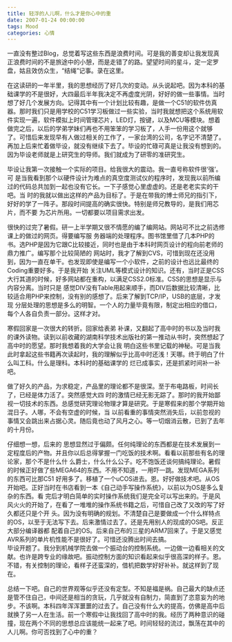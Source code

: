 ```yaml
---
title: 轻浮的人儿啊，什么才是你心中的重
date: 2007-01-24 00:00:00
tags: Mood
categories: 心情
---
```


一直没有整过Blog，总觉着写这些东西是浪费时间。可是我的善变却让我发现真正浪费时间的不是旅途中的小憩，而是走错了的路。望望时间的星斗，定一定罗盘，姑且效仿众生，“结绳”记事。录在这里。

在这读研的一年半里，我的思想经历了好几次的变动。从头说起吧。因为本科的基础课学的不是很好，大四最后半年我决定不再虚度光阴，好好的做一些事情。当时想了好几个发展方向。记得其中有一个计划比较有趣，是做一个C51的软件仿真器。那时我们只是用学校的C51学习板做过一些实验，当时我就想把这个系统用软 件实现一遍，软件模拟上时间管理芯片，LED灯，按键，以及MCU等模块。想着做完之后，以后的学弟学妹们再也不用笨笨的学习板了，人手一份用这个就够 了。可惜后来发现早有人做过相关的工作了，一家台湾的公司，名字记不清楚了。再加上后来忙着做毕设，就没有继续下去了。毕设的忙碌可真是让我没有想到的。 因为毕设老师就是上研究生的导师。我们就成为了研零的准研究生。

<!--more-->

毕设让我第一次接触一个实际的项目。给我很大的震动。我一直号称软件很‘强’。可 是当我看到那个以硬件设计为难点的真空度测试仪的程序时，发现我以前所编过的代码总共加到一起也没有它长。一下子感觉心里虚虚的。还是老老实实的干吧。当 时的我就以做出这样的产品为目标了。于是在带我的博士师兄的指引下，好好的学了一阵子。那段时间提高的确实很快。特别是师兄教导的，是我们用芯片，而不要 为芯片所用。一切都要以项目需求出发。

很快的过完了暑假。研一上半学期又很不情愿的编了编网站。网站可不比之前选修课上的做过的网页。得要编写服 务器端的处理程序。图书馆里借了几本PHP的书。选PHP是因为它跟C比较接近，同时也是由于本科时网页设计的程向前老师的鼎力推广。编写那个比较简陋的 网站时，我才了解到CVS，可惜到现在还没用到，因为一直在单干。也发现即使是编写一个小软件，之前的设计也远比最终的Coding重要好多。于是我开始 关注UML等模式设计的知识。还有，当时正是CSS大行其道的时候，好多网站都在重构，以满足CSS2.0标准。CSS的思想是显示与内容分离。当时只是 感觉DIV没有Table用起来顺手，而DIV后数据比较清晰，比较适合用PHP来控制，没有别的感想了。后来了解到TCP/IP，USB的底层，才发现 分层处理的思想是多么的明智。一个人的力量毕竟有限，制定出相应的借口，每个人各自负责一部分。这样才对。  

寒假回家是一次很大的转折。回家给表弟 补课，又翻起了高中时的书以及当时我的课外读物。读到以前收藏的湖南科学技术出版社的第一推动从书时，突然想起了高中时的愿望。那时我想着我的大学会让我 明白这些书里记载的神秘。可是当我此时拿起这些书籍再次读起时，我的理解似乎比高中时还浅！天哪。终于明白了什么叫工科。什么是理科。本科时的基础课学的 烂已成事实，还是抓紧时间补一补吧。  

做了好久的产品，为求稳定，产品里的理论都不是很深。至于布电路板，时间长了，已经是体力活了。突然感觉大四 时的激情已经无影无踪了。那时的我开始鄙视一切技术的东西。总感觉研究理论物理才算是研究。于是寒假来的那个学期开始混日子。人哪，不会有空虚的时候，当 以前看重的事情突然消失后，以前忽视的事情又会跳出来占据心灵。随后竟也动了风月之心。等一切烟消云散，已到了去年的十月份。

仔细想一想，后来的 思想显然过于偏颇。任何纯理论的东西都是在技术发展到一定程度后的产物。并且你以后总得掌握一门吃饭的技术啊。看看以前那些有名的理论家，那个不是什么什 么爵士，什么什么公子。吃不饱饭还谈何搞纯理论。暑假的时候正好做了些MEGA64的东西。不用不知道，一用吓一跳。发现MEGA系列的东西可比那C51 好用多了。移植了一个uCOS进去。恩。好好做技术吧。从OS开始吧。正好当时在书店看到一本《自己动手写操作系统》，以前以为OS是多么复杂的东西。看 完后才明白简单的实时操作系统我们是完全可以写出来的。于是风风火火的开始了，在看了一堆堆的操作系统书籍之后，可惜自己改了又改的写了好久都还只是个开 头。因为没有明确的规划。不清楚自己是要做成一个什么样特点的OS，以至于无法写下去。后来激情过去了。还是先用别人的现成的OS吧。反正大部分编译器都 配着自己的OS。后来自己布的三星的ARM7回来了。于是又感觉AVR系列的单片机性能不是很好了。可惜还没腾出时间去搞。  
毕设开题了。我分到机械学院去做一个振动台的控制系统。一边做一边看相关的文献。也许是跨专业的缘故吧。振动控制方面的知识看起来似乎很高深的样子。恩。不错，有关控制的理论，看样子还蛮深的，借机把数学好好补补。就这样到了现在。

总结一下吧。自己的世界观等似乎还没有定型。不知是福是祸。自己最大的缺点还是管不住自己，中间还是相当的贪玩，几乎就没有自制力，简直到了恣意妄为的地 步。不该啊。本科四年浑浑噩噩的过去了。自己没有什么大的提高，仿佛是高中后就换了另一人在生活。前一个寒假中让我找回了高中时的我。经历了两种意识的碰 撞，现在两个不同的思想总应该能统一起来了吧。时间轻轻的流过，飘荡在其中的人儿啊。你可否找到了心中的重？
